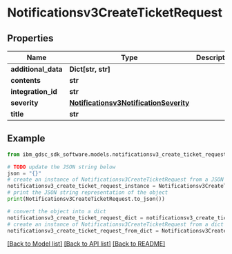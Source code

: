 # Notificationsv3CreateTicketRequest


## Properties

Name | Type | Description | Notes
------------ | ------------- | ------------- | -------------
**additional_data** | **Dict[str, str]** |  | [optional] 
**contents** | **str** |  | [optional] 
**integration_id** | **str** |  | [optional] 
**severity** | [**Notificationsv3NotificationSeverity**](Notificationsv3NotificationSeverity.md) |  | [optional] 
**title** | **str** |  | [optional] 

## Example

```python
from ibm_gdsc_sdk_software.models.notificationsv3_create_ticket_request import Notificationsv3CreateTicketRequest

# TODO update the JSON string below
json = "{}"
# create an instance of Notificationsv3CreateTicketRequest from a JSON string
notificationsv3_create_ticket_request_instance = Notificationsv3CreateTicketRequest.from_json(json)
# print the JSON string representation of the object
print(Notificationsv3CreateTicketRequest.to_json())

# convert the object into a dict
notificationsv3_create_ticket_request_dict = notificationsv3_create_ticket_request_instance.to_dict()
# create an instance of Notificationsv3CreateTicketRequest from a dict
notificationsv3_create_ticket_request_from_dict = Notificationsv3CreateTicketRequest.from_dict(notificationsv3_create_ticket_request_dict)
```
[[Back to Model list]](../README.md#documentation-for-models) [[Back to API list]](../README.md#documentation-for-api-endpoints) [[Back to README]](../README.md)



